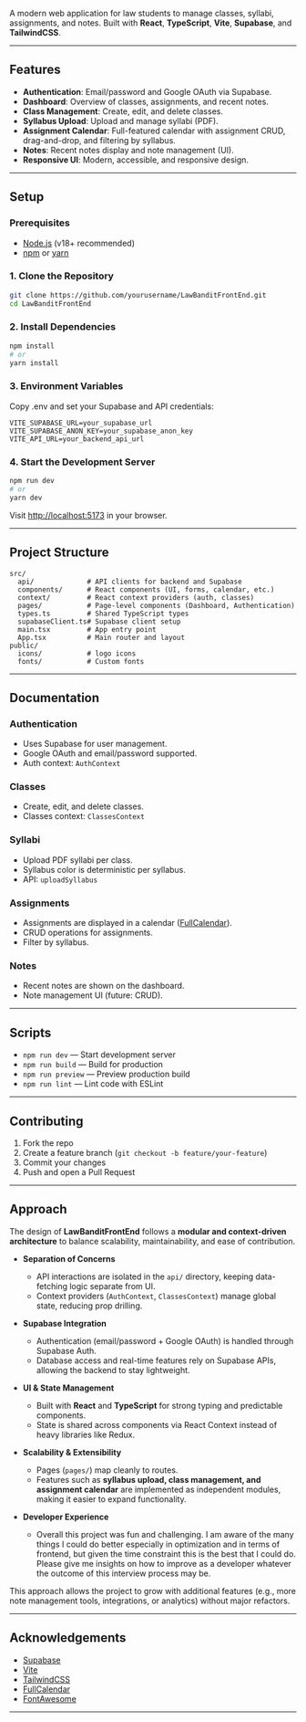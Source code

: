 A modern web application for law students to manage classes, syllabi, assignments, and notes. Built with **React**, **TypeScript**, **Vite**, **Supabase**, and **TailwindCSS**.

---

## Features

- **Authentication**: Email/password and Google OAuth via Supabase.
- **Dashboard**: Overview of classes, assignments, and recent notes.
- **Class Management**: Create, edit, and delete classes.
- **Syllabus Upload**: Upload and manage syllabi (PDF).
- **Assignment Calendar**: Full-featured calendar with assignment CRUD, drag-and-drop, and filtering by syllabus.
- **Notes**: Recent notes display and note management (UI).
- **Responsive UI**: Modern, accessible, and responsive design.

---

## Setup

### Prerequisites

- [Node.js](https://nodejs.org/) (v18+ recommended)
- [npm](https://www.npmjs.com/) or [yarn](https://yarnpkg.com/)

### 1. Clone the Repository

```sh
git clone https://github.com/yourusername/LawBanditFrontEnd.git
cd LawBanditFrontEnd
```

### 2. Install Dependencies

```sh
npm install
# or
yarn install
```

### 3. Environment Variables

Copy .env and set your Supabase and API credentials:

```env
VITE_SUPABASE_URL=your_supabase_url
VITE_SUPABASE_ANON_KEY=your_supabase_anon_key
VITE_API_URL=your_backend_api_url
```

### 4. Start the Development Server

```sh
npm run dev
# or
yarn dev
```

Visit [http://localhost:5173](http://localhost:5173) in your browser.

---

## Project Structure

```
src/
  api/             # API clients for backend and Supabase
  components/      # React components (UI, forms, calendar, etc.)
  context/         # React context providers (auth, classes)
  pages/           # Page-level components (Dashboard, Authentication)
  types.ts         # Shared TypeScript types
  supabaseClient.ts# Supabase client setup
  main.tsx         # App entry point
  App.tsx          # Main router and layout
public/
  icons/           # logo icons
  fonts/           # Custom fonts
```

---

## Documentation

### Authentication

- Uses Supabase for user management.
- Google OAuth and email/password supported.
- Auth context: `AuthContext`

### Classes

- Create, edit, and delete classes.
- Classes context: `ClassesContext`

### Syllabi

- Upload PDF syllabi per class.
- Syllabus color is deterministic per syllabus.
- API: `uploadSyllabus`

### Assignments

- Assignments are displayed in a calendar ([FullCalendar](https://fullcalendar.io/)).
- CRUD operations for assignments.
- Filter by syllabus.

### Notes

- Recent notes are shown on the dashboard.
- Note management UI (future: CRUD).

---

## Scripts

- `npm run dev` — Start development server
- `npm run build` — Build for production
- `npm run preview` — Preview production build
- `npm run lint` — Lint code with ESLint

---

## Contributing

1. Fork the repo
2. Create a feature branch (`git checkout -b feature/your-feature`)
3. Commit your changes
4. Push and open a Pull Request

---

## Approach

The design of **LawBanditFrontEnd** follows a **modular and context-driven architecture** to balance scalability, maintainability, and ease of contribution.

- **Separation of Concerns**  
  - API interactions are isolated in the `api/` directory, keeping data-fetching logic separate from UI.  
  - Context providers (`AuthContext`, `ClassesContext`) manage global state, reducing prop drilling.  

- **Supabase Integration**  
  - Authentication (email/password + Google OAuth) is handled through Supabase Auth.  
  - Database access and real-time features rely on Supabase APIs, allowing the backend to stay lightweight.  

- **UI & State Management**  
  - Built with **React** and **TypeScript** for strong typing and predictable components.  
  - State is shared across components via React Context instead of heavy libraries like Redux.  

- **Scalability & Extensibility**  
  - Pages (`pages/`) map cleanly to routes.    
  - Features such as **syllabus upload, class management, and assignment calendar** are implemented as independent modules, making it easier to expand functionality.  

- **Developer Experience**  
  - Overall this project was fun and challenging. I am aware of the many things I could do better especially in optimization and in terms of frontend, but given the time constraint this is the best that I could do. Please give me insights on how to improve as a developer whatever the outcome of this interview process may be.

This approach allows the project to grow with additional features (e.g., more note management tools, integrations, or analytics) without major refactors.

---

## Acknowledgements

- [Supabase](https://supabase.com/)
- [Vite](https://vitejs.dev/)
- [TailwindCSS](https://tailwindcss.com/)
- [FullCalendar](https://fullcalendar.io/)
- [FontAwesome](https://fontawesome.com/)

---
